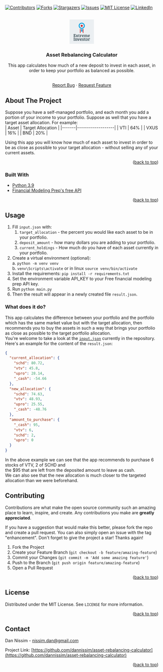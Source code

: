 <div id="top"></div>


<!-- PROJECT SHIELDS -->
<!--
*** I'm using markdown "reference style" links for readability.
*** Reference links are enclosed in brackets [ ] instead of parentheses ( ).
*** See the bottom of this document for the declaration of the reference variables
*** for contributors-url, forks-url, etc. This is an optional, concise syntax you may use.
*** https://www.markdownguide.org/basic-syntax/#reference-style-links
-->
[![Contributors][contributors-shield]][contributors-url]
[![Forks][forks-shield]][forks-url]
[![Stargazers][stars-shield]][stars-url]
[![Issues][issues-shield]][issues-url]
[![MIT License][license-shield]][license-url]
[![LinkedIn][linkedin-shield]][linkedin-url]



<!-- PROJECT LOGO -->
<br />
<div align="center">
  <a href="https://github.com/dannissim/asset-rebalancing-calculator">
    <img src="static/logo.png" alt="Logo" width="80" height="80">
  </a>

<h3 align="center">Asset Rebalancing Calculator</h3>
  This app calculates how much of a new deposit to invest in each asset,  
  in order to keep your portfolio as balanced as possible.
  <p align="center">
    <br />
    <a href="https://github.com/dannissim/asset-rebalancing-calculator/issues">Report Bug</a>
    ·
    <a href="https://github.com/dannissim/asset-rebalancing-calculator/issues">Request Feature</a>
  </p>
</div>



<!-- ABOUT THE PROJECT -->
## About The Project
Suppose you have a self-managed portfolio, and each month you add a portion of your income to your portfolio.
Suppose as well that you have a target asset allocation. For example:  
| Asset | Target Allocation |
|-------|-------------------|
| VTI   | 64%               |
| VXUS  | 16%               |
| BND   | 20%               |  

Using this app you will know how much of each asset to invest in order to be as close as possible 
to your target allocation - without selling any of your current assets.
<p align="right">(<a href="#top">back to top</a>)</p>



### Built With

* [Python 3.9](https://python.org/)
* [Financial Modeling Prep's free API](https://site.financialmodelingprep.com/)

<p align="right">(<a href="#top">back to top</a>)</p>


## Usage

1. Fill `input.json` with:
   1. `target_allocation` - the percent you would like each asset to be in your portfolio.
   2. `deposit_amount` - how many dollars you are adding to your portfolio.
   3. `current_holdings` - How much do you have of each asset currently in your portfolio. 
2. Create a virtual environment (optional):  
    a. `python -m venv venv`  
    b. `venv\Scripts\activate` or in linux `source venv/bin/activate`
3. Install the requirements: `pip install -r requirements.txt`
4. Set the environment variable API_KEY to your Free financial modeling prep API key.
5. Run `python main.py`
6. Then the result will appear in a newly created file `result.json`. 

### What does it do?

This app calculates the difference between your portfolio and the portfolio which has the same
market value but with the target allocation, then recommends you to buy the assets in such a way
that brings your portfolio as close as possible to the target portfolio allocation.  
You're welcome to take a look at the [`input.json`](input.json) currently in the repository.  
Here's an example for the content of the `result.json`:
```json
{
  "current_allocation": {
    "schd": 80.72,
    "vtv": 45.8,
    "upro": 28.14,
    "_cash": -54.66
  },
  "new_allocation": {
    "schd": 74.63,
    "vtv": 48.93,
    "upro": 25.55,
    "_cash": -48.76
  },
  "amount_to_purchase": {
    "_cash": 95,
    "vtv": 6,
    "schd": 2,
    "upro": 0
  }
}
```
In the above example we can see that the app recommends to purchase 6 stocks of VTV, 2 of SCHD and  
the $95 that are left from the deposited amount to leave as cash.  
We can also see that the new allocation is much closer to the targeted allocation than we were beforehand.

<!-- CONTRIBUTING -->
## Contributing

Contributions are what make the open source community such an amazing place to learn, inspire, and create. Any contributions you make are **greatly appreciated**.

If you have a suggestion that would make this better, please fork the repo and create a pull request. You can also simply open an issue with the tag "enhancement".
Don't forget to give the project a star! Thanks again!

1. Fork the Project
2. Create your Feature Branch (`git checkout -b feature/amazing-feature`)
3. Commit your Changes (`git commit -m 'Add some amazing feature'`)
4. Push to the Branch (`git push origin feature/amazing-feature`)
5. Open a Pull Request

<p align="right">(<a href="#top">back to top</a>)</p>



<!-- LICENSE -->
## License

Distributed under the MIT License. See `LICENSE` for more information.

<p align="right">(<a href="#top">back to top</a>)</p>



<!-- CONTACT -->
## Contact

Dan Nissim - nissim.dan@gmail.com

Project Link: [https://github.com/dannissim/asset-rebalancing-calculator](https://github.com/dannissim/asset-rebalancing-calculator)

<p align="right">(<a href="#top">back to top</a>)</p>


<!-- MARKDOWN LINKS & IMAGES -->
<!-- https://www.markdownguide.org/basic-syntax/#reference-style-links -->
[contributors-shield]: https://img.shields.io/github/contributors/dannissim/asset-rebalancing-calculator.svg?style=for-the-badge
[contributors-url]: https://github.com/dannissim/asset-rebalancing-calculator/graphs/contributors
[forks-shield]: https://img.shields.io/github/forks/dannissim/asset-rebalancing-calculator.svg?style=for-the-badge
[forks-url]: https://github.com/dannissim/asset-rebalancing-calculator/network/members
[stars-shield]: https://img.shields.io/github/stars/dannissim/asset-rebalancing-calculator.svg?style=for-the-badge
[stars-url]: https://github.com/dannissim/asset-rebalancing-calculator/stargazers
[issues-shield]: https://img.shields.io/github/issues/dannissim/asset-rebalancing-calculator.svg?style=for-the-badge
[issues-url]: https://github.com/dannissim/asset-rebalancing-calculator/issues
[license-shield]: https://img.shields.io/github/license/dannissim/asset-rebalancing-calculator.svg?style=for-the-badge
[license-url]: https://github.com/dannissim/asset-rebalancing-calculator/blob/master/LICENSE.txt
[linkedin-shield]: https://img.shields.io/badge/-LinkedIn-black.svg?style=for-the-badge&logo=linkedin&colorB=555
[linkedin-url]: https://linkedin.com/in/dan-nissim-2558a785
[product-screenshot]: images/screenshot.png